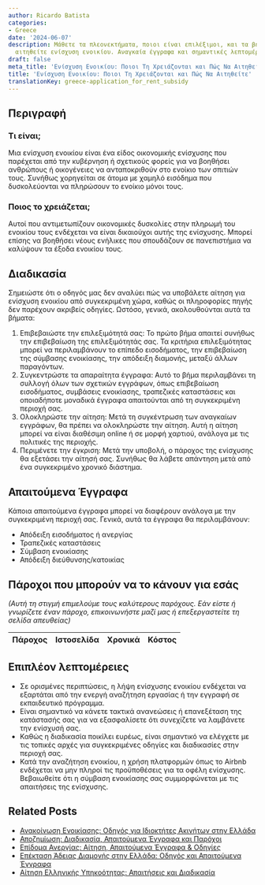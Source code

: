 ```yaml
---
author: Ricardo Batista
categories:
- Greece
date: '2024-06-07'
description: Μάθετε τα πλεονεκτήματα, ποιοι είναι επιλέξιμοι, και τα βήματα για να
  αιτηθείτε ενίσχυση ενοικίου. Αναγκαία έγγραφα και σημαντικές λεπτομέρειες.
draft: false
meta_title: 'Ενίσχυση Ενοικίου: Ποιοι Τη Χρειάζονται και Πώς Να Αιτηθείτε'
title: 'Ενίσχυση Ενοικίου: Ποιοι Τη Χρειάζονται και Πώς Να Αιτηθείτε'
translationKey: greece-application_for_rent_subsidy
---
```



## Περιγραφή
### Τι είναι;
Μια ενίσχυση ενοικίου είναι ένα είδος οικονομικής ενίσχυσης που παρέχεται από την κυβέρνηση ή σχετικούς φορείς για να βοηθήσει ανθρώπους ή οικογένειες να ανταποκριθούν στο ενοίκιο των σπιτιών τους. Συνήθως χορηγείται σε άτομα με χαμηλό εισόδημα που δυσκολεύονται να πληρώσουν το ενοίκιο μόνοι τους.
### Ποιος το χρειάζεται;
Αυτοί που αντιμετωπίζουν οικονομικές δυσκολίες στην πληρωμή του ενοικίου τους ενδέχεται να είναι δικαιούχοι αυτής της ενίσχυσης. Μπορεί επίσης να βοηθήσει νέους ενήλικες που σπουδάζουν σε πανεπιστήμια να καλύψουν τα έξοδα ενοικίου τους.

## Διαδικασία
Σημειώστε ότι ο οδηγός μας δεν αναλύει πώς να υποβάλετε αίτηση για ενίσχυση ενοικίου από συγκεκριμένη χώρα, καθώς οι πληροφορίες πηγής δεν παρέχουν ακριβείς οδηγίες. Ωστόσο, γενικά, ακολουθούνται αυτά τα βήματα:

1. Επιβεβαιώστε την επιλεξιμότητά σας: Το πρώτο βήμα απαιτεί συνήθως την επιβεβαίωση της επιλεξιμότητάς σας. Τα κριτήρια επιλεξιμότητας μπορεί να περιλαμβάνουν το επίπεδο εισοδήματος, την επιβεβαίωση της σύμβασης ενοικίασης, την απόδειξη διαμονής, μεταξύ άλλων παραγόντων.
2. Συγκεντρώστε τα απαραίτητα έγγραφα: Αυτό το βήμα περιλαμβάνει τη συλλογή όλων των σχετικών εγγράφων, όπως επιβεβαίωση εισοδήματος, συμβάσεις ενοικίασης, τραπεζικές καταστάσεις και οποιαδήποτε μοναδικά έγγραφα απαιτούνται από τη συγκεκριμένη περιοχή σας.
3. Ολοκληρώστε την αίτηση: Μετά τη συγκέντρωση των αναγκαίων εγγράφων, θα πρέπει να ολοκληρώστε την αίτηση. Αυτή η αίτηση μπορεί να είναι διαθέσιμη online ή σε μορφή χαρτιού, ανάλογα με τις πολιτικές της περιοχής.
4. Περιμένετε την έγκριση: Μετά την υποβολή, ο πάροχος της ενίσχυσης θα εξετάσει την αίτησή σας. Συνήθως θα λάβετε απάντηση μετά από ένα συγκεκριμένο χρονικό διάστημα.

## Απαιτούμενα Έγγραφα
Κάποια απαιτούμενα έγγραφα μπορεί να διαφέρουν ανάλογα με την συγκεκριμένη περιοχή σας. Γενικά, αυτά τα έγγραφα θα περιλαμβάνουν:

- Απόδειξη εισοδήματος ή ανεργίας
- Τραπεζικές καταστάσεις
- Σύμβαση ενοικίασης
- Απόδειξη διεύθυνσης/κατοικίας

## Πάροχοι που μπορούν να το κάνουν για εσάς

_(Αυτή τη στιγμή επιμελούμε τους καλύτερους παρόχους. Εάν είστε ή γνωρίζετε έναν πάροχο, επικοινωνήστε μαζί μας ή επεξεργαστείτε τη σελίδα απευθείας)_

| Πάροχος | Ιστοσελίδα | Χρονικά | Κόστος |
| --------------- | --------------- | :-------------: | :-------------: |

## Επιπλέον λεπτομέρειες
- Σε ορισμένες περιπτώσεις, η λήψη ενίσχυσης ενοικίου ενδέχεται να εξαρτάται από την ενεργή αναζήτηση εργασίας ή την εγγραφή σε εκπαιδευτικό πρόγραμμα.
- Είναι σημαντικό να κάνετε τακτικά ανανεώσεις ή επανεξέταση της κατάστασής σας για να εξασφαλίσετε ότι συνεχίζετε να λαμβάνετε την ενίσχυσή σας.
- Καθώς η διαδικασία ποικίλει ευρέως, είναι σημαντικό να ελέγχετε με τις τοπικές αρχές για συγκεκριμένες οδηγίες και διαδικασίες στην περιοχή σας.
- Κατά την αναζήτηση ενοικίου, η χρήση πλατφορμών όπως το Airbnb ενδέχεται να μην πληροί τις προϋποθέσεις για τα οφέλη ενίσχυσης. Βεβαιωθείτε ότι η σύμβαση ενοικίασης σας συμμορφώνεται με τις απαιτήσεις της ενίσχυσης.
## Related Posts

- [Ανακοίνωση Ενοικίασης: Οδηγός για Ιδιοκτήτες Ακινήτων στην Ελλάδα](https://tramitit.com/el/guides/greece/anaggelia_misthoses/)
- [Αποζημίωση: Διαδικασία, Απαιτούμενα Έγγραφα και Παρόχοι](https://tramitit.com/el/guides/greece/aitese_gia_katabole_apozemioses/)
- [Επίδομα Ανεργίας: Αίτηση, Απαιτούμενα Έγγραφα & Οδηγίες](https://tramitit.com/el/guides/greece/aitese_gia_epidoma_anergias/)
- [Επέκταση Άδειας Διαμονής στην Ελλάδα: Οδηγός και Απαιτούμενα Έγγραφα](https://tramitit.com/el/guides/greece/aitese_gia_paratase_adeias_diamones/)
- [Αίτηση Ελληνικής Υπηκοότητας: Απαιτήσεις και Διαδικασία](https://tramitit.com/el/guides/greece/aitese_gia_apoktese_ellenikes_ithageneias/)
